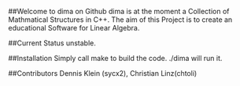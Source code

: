 ##Welcome to dima on Github
dima is at the moment a Collection of Mathmatical Structures in C++. The aim of this Project is to create an educational Software for Linear Algebra.

##Current Status
unstable. 

##Installation
Simply call make to build the code. ./dima will run it.

##Contributors
Dennis Klein (sycx2), Christian Linz(chtoli)

